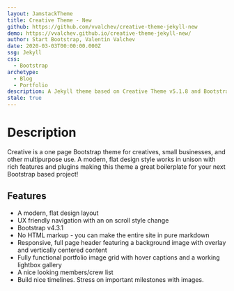 ```yaml
---
layout: JamstackTheme
title: Creative Theme - New
github: https://github.com/vvalchev/creative-theme-jekyll-new
demo: https://vvalchev.github.io/creative-theme-jekyll-new/
author: Start Bootstrap, Valentin Valchev
date: 2020-03-03T00:00:00.000Z
ssg: Jekyll
css:
  - Bootstrap
archetype:
  - Blog
  - Portfolio
description: A Jekyll theme based on Creative Theme v5.1.8 and Bootstrap v4.3.1
stale: true
---
```


# Description

Creative is a one page Bootstrap theme for creatives, small businesses, and
other multipurpose use. A modern, flat design style works in unison with rich
features and plugins making this theme a great boilerplate for your next
Bootstrap based project!

## Features

- A modern, flat design layout
- UX friendly navigation with an on scroll style change
- Bootstrap v4.3.1
- No HTML markup - you can make the entire site in pure markdown
- Responsive, full page header featuring a background image with overlay and vertically centered content
- Fully functional portfolio image grid with hover captions and a working lightbox gallery
- A nice looking members/crew list
- Build nice timelines. Stress on important milestones with images.
